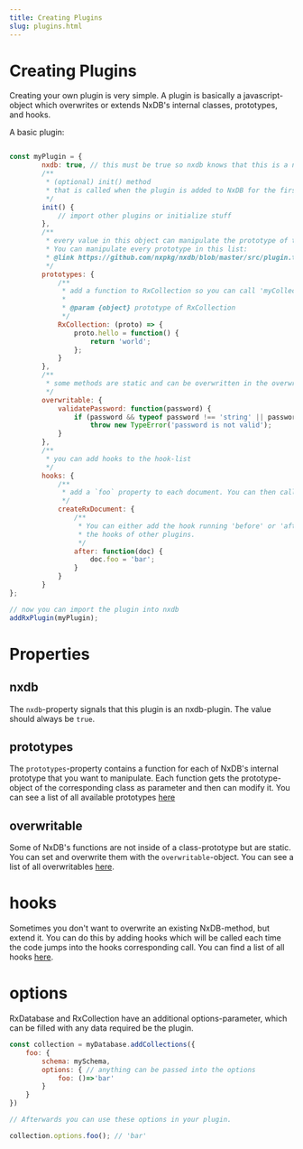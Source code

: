 ```yaml
---
title: Creating Plugins
slug: plugins.html
---
```


# Creating Plugins

Creating your own plugin is very simple. A plugin is basically a javascript-object which overwrites or extends NxDB's internal classes, prototypes, and hooks.

A basic plugin:

```javascript

const myPlugin = {
        nxdb: true, // this must be true so nxdb knows that this is a nxdb-plugin
        /**
         * (optional) init() method
         * that is called when the plugin is added to NxDB for the first time.
         */
        init() {
            // import other plugins or initialize stuff
        },
        /**
         * every value in this object can manipulate the prototype of the keynames class
         * You can manipulate every prototype in this list:
         * @link https://github.com/nxpkg/nxdb/blob/master/src/plugin.ts#L22
         */
        prototypes: {
            /**
             * add a function to RxCollection so you can call 'myCollection.hello()'
             *
             * @param {object} prototype of RxCollection
             */
            RxCollection: (proto) => {
                proto.hello = function() {
                    return 'world';
                };
            }
        },
        /**
         * some methods are static and can be overwritten in the overwritable-object
         */
        overwritable: {
            validatePassword: function(password) {
                if (password && typeof password !== 'string' || password.length < 10)
                    throw new TypeError('password is not valid');
            }
        },
        /**
         * you can add hooks to the hook-list
         */
        hooks: {
            /**
             * add a `foo` property to each document. You can then call myDocument.foo (='bar')
             */
            createRxDocument: {
                /**
                 * You can either add the hook running 'before' or 'after'
                 * the hooks of other plugins.
                 */
                after: function(doc) {
                    doc.foo = 'bar';
                }
            }
        }
};

// now you can import the plugin into nxdb
addRxPlugin(myPlugin);
```

# Properties

## nxdb

The `nxdb`-property signals that this plugin is an nxdb-plugin. The value should always be `true`.

## prototypes

The `prototypes`-property contains a function for each of NxDB's internal prototype that you want to manipulate. Each function gets the prototype-object of the corresponding class as parameter and then can modify it. You can see a list of all available prototypes [here](https://github.com/nxpkg/nxdb/blob/master/src/plugin.ts)

## overwritable

Some of NxDB's functions are not inside of a class-prototype but are static. You can set and overwrite them with the `overwritable`-object. You can see a list of all overwritables [here](https://github.com/nxpkg/nxdb/blob/master/src/overwritable.ts).

# hooks

Sometimes you don't want to overwrite an existing NxDB-method, but extend it. You can do this by adding hooks which will be called each time the code jumps into the hooks corresponding call. You can find a list of all hooks [here](https://github.com/nxpkg/nxdb/blob/master/src/hooks.ts).

# options

RxDatabase and RxCollection have an additional options-parameter, which can be filled with any data required be the plugin.

```javascript
const collection = myDatabase.addCollections({
    foo: {
        schema: mySchema,
        options: { // anything can be passed into the options
            foo: ()=>'bar'
        }
    }
})

// Afterwards you can use these options in your plugin.

collection.options.foo(); // 'bar'
```
